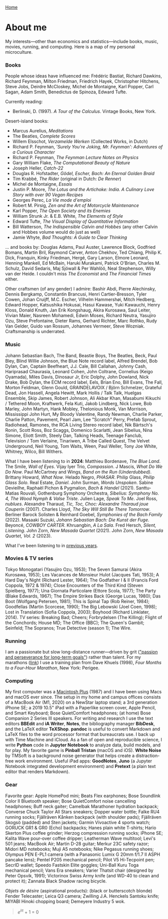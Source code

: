 [Home](index.html)

# About me
My interests&mdash;other than economics and statistics&mdash;include books, music, movies, running, and computing. Here is a map of my personal microculture. 

### Books
People whose ideas have influenced me: Fr&eacute;d&eacute;ric Bastiat, Richard Dawkins, Richard Feynman, Milton Friedman, Friedrich Hayek, Christopher Hitchens, Steve Jobs, Deirdre McCloskey, Michel de Montaigne, Karl Popper, Carl Sagan, Adam Smith, Benedictus de Spinoza, Edward Tufte.

Currently reading: 
* Berlinski, D. (1997). *A Tour of the Calculus*. Vintage Books, New York.

Desert-island books:
* Marcus Aurelius, *Meditations*
* The Beatles, *Complete Scores* 
* Willem Elsschot, *Verzamelde Werken* (Collected Works, in Dutch)
* Richard P. Feynman, *'Surely You're Joking, Mr. Feynman': Adventures of a Curious Character*
* Richard P. Feynman, *The Feynman Lecture Notes on Physics*
* Gary William Flake, *The Computational Beauty of Nature*
* Joseph Heller, *Catch-22*
* Douglas R. Hofstadter, *G&ouml;del, Escher, Bach: An Eternal Golden Braid*
* Tim Krabb&eacute;, *The Rider* (original in Dutch: *De Renner*)
* Michel de Montaigne, *Essais*
* Justin P. Moore, *The Lotus and the Artichoke: India. A Culinary Love Story with over 90 Vegan Recipes*
* Georges Perec, *La Vie mode d'emploi* <!-- (according to Donald Knuth "perhaps the greatest 20th century novel") -->
* Robert M. Pirsig, *Zen and the Art of Motorcycle Maintenance*
* Karl Popper, *The Open Society and its Enemies*
* William Strunk Jr. &amp; E.B. White, *The Elements of Style*
* Edward Tufte, *The Visual Display of Quantitative Information*
* Bill Watterson, *The Indispensible Calvin and Hobbes* (any other Calvin and Hobbes volume would do just as well)
* Jamie Whyte, *Bad Thoughts: A Guide to Clear Thinking* 

&hellip; and books by: Douglas Adams, Paul Auster, Lawrence Block, Godfried Bomans, Martin Bril, Raymond Carver, Anton Chekhov, Ted Chiang, Philip K. Dick, Franquin, Kinky Friedman, Herg&eacute;, Gary Larson, Elmore Leonard, Henning Mankell, Ed McBain, Haruki Murakami, Patrick O'Brian, Charles M. Schulz, David Sedaris, Maj Sj&ouml;wall &amp; Per Wahl&ouml;&ouml;, Neal Stephenson, Willy van der Heide. I couldn't miss *The Economist* and *The Financial Times* either.

Other craftsmen (of any gender) I admire: Bashir Abdi, Pierre Alechinsky, Dennis Bergkamp, Constantin Brancusi, Henri Cartier-Bresson, Tyler Cowen, Johan Cruijff, M.C. Escher, Vilhelm Hammersh&oslash;i, Mitch Hedberg, Edward Hopper, Katsushika Hokusai, Hasui Kawase, Yuki Kawauchi, Henry Kloss, Donald Knuth, Jan Erik Kongshaug, Akira Kurosawa, Saul Leiter, Vivian Maier, Nasreen Mohamedi, Edwin Moses, Richard Neutra, Yasujiro Ozu, Steve Prefontaine, Dieter Rams, Gerhard Richter, Marc Rothko, Rudy Van Gelder, Guido van Rossum, Johannes Vermeer, Steve Wozniak. Craftsmanship is underrated.

### Music

Johann Sebastian Bach, The Band, Beastie Boys, The Beatles, Beck, Paul Bley, Blind Willie Johnson, the Blue Note record label, Alfred Brendel, Bob Dylan, Can, Captain Beefheart, J.J. Cale, Bill Callahan, Johnny Cash, Hariprasad Chaurasia, Leonard Cohen, John Coltrane, Cornelius (Keigo Oyamada), Miles Davis, Dinosaur Jr, Eric Dolphy, John Dowland, Nick Drake, Bob Dylan, the ECM record label, Eels, Brian Eno, Bill Evans, The Fall, Morton Feldman, Glenn Gould, GRAINDELAVOIX / Bj&ouml;rn Schmelzer, Grateful Dead, Jon Hassell, Angela Hewitt, Mark Hollis / Talk Talk, Huelgas Ensemble, Skip James, Robert Johnson, Ali Akbar Khan, Masabumi Kikuchi / Tethered Moon, Kraftwerk, Fela Kuti, Jakob Lindberg, Nick Lowe, Bob Marley, John Martyn, Hank Mobley, Thelonious Monk, Van Morrison, Mississippi John Hurt, My Bloody Valentine, Randy Newman, Charlie Parker, Charlie Patton, Pavement, Pearl Jam, Lee "Scratch" Perry, Prefab Sprout, Radiohead, Ramones, the RCA Living Stereo record label, Nik B&auml;rtsch's Ronin, Scott Ross, Boz Scaggs, Domenico Scarlatti, Jean Sibelius, Nina Simone, Eliott Smith, Steely Dan, Talking Heads, Teenage Fanclub, Television / Tom Verlaine, Tinariwen, A Tribe Called Quest, The Velvet Underground, Neil Young, Tom Waits, Ween, Paul Weller, Tony Joe White, Whitney, Wilco, Bill Withers. 

What I have been listening to in **2024**: Matthieu Bordenave, *The Blue Land*. The Smile, *Wall of Eyes*. Vijay Iyer Trio, *Compassion*. J Mascis, *What Do We Do Now*. Paul McCartney and Wings, *Band on the Run (Underdubbed)*. Brittany Howard, *What Now*. Helado Negro, *PHASAR*. Philip Glass, *Philip Glass Solo*. Real Estate, *Daniel*. John Surman, *Words Unspoken*. Sabine Devieilhe, Rapha&euml;l Pichon &amp; Pygmalion, *Bach &amp; Handel* (2021). Santtu-Matias Rouvali, Gothenburg Symphony Orchestra, *Sibelius: Symphony No. 4, The Wood Nymph &amp; Valse Triste*. Julien Lage, *Speak To Me*. Joel Ross, *nublues*. Alexandre Tharaud, *Tic, Toc, Choc: Alexandre Tharaud joue Couperin* (2007). Charles Lloyd, *The Sky Will Still Be There Tomorrow*. Berliner Barock Solisten &amp; Reinhard Goebel, *Symphonies of the Bach Family* (2022). Masaaki Suzuki, *Johann Sebastian Bach: Die Kunst der Fuge*. Beyonc&eacute;, *COWBOY CARTER*. Khruangbin, *A La Sala*. Fred Hersch, *Silent, Listening*. John Zorn, *New Masada Quartet* (2021). John Zorn, *New Masada Quartet, Vol. 2* (2023).

What I've been listening to in [previous years](what-i-have-been-listening-to.html).

### Movies &amp; TV series

Tokyo Monogatari (Yasujiro Ozu, 1953); The Seven Samurai (Akira Kurosawa, 1953); Les Vacances de Monsieur Hulot (Jacques Tati, 1953); A Hard Day's Night (Richard Lester, 1964); The Godfather I &amp; II (Francis Ford Coppola, 1972 &amp; 1974); Close Encounters of the Third Kind (Steven Spielberg, 1977); Una Giornata Particolare (Ettore Scola, 1977); The Party (Blake Edwards, 1967); The Empire Strikes Back (George Lucas, 1980); Das Boot (Wolfgang Petersen, 1981); This is Spinal Tap (Rob Reiner, 1984); Goodfellas (Martin Scorcese, 1990); The Big Lebowski (Joel Coen, 1998); Lost in Translation (Sofia Coppola, 2003); Boyhood (Richard Linklater, 2014). TV series: Breaking Bad; Cheers; Forbrydelsen (The Killing); Flight of the Conchords; House MD; The Office (BBC); The Queen's Gambit; Seinfeld; The Sopranos; True Detective (season 1); The Wire.

### Running

I am a passionate but slow long-distance runner&mdash;driven by grit (["passion and perseverance for long-term goals"](https://www.amazon.de/-/en/Angela-Duckworth/dp/1785040200/)) rather than talent. For my marathons ([link](marathon.html)) I use a training plan from Dave Khuels (1998), *Four Months to a Four-Hour Marathon*, New York: Perigee.

### Computing

My first computer was a [Macintosh Plus](https://everymac.com/systems/apple/mac_classic/specs/mac_plus.html) (1987) and I have been using Macs and macOS ever since. The setup in my home and campus offices consists of a MacBook Air (M1, 2020) on a NewStar laptop stand; a 3rd generation iPhone SE; a 2019 10.5" iPad with a Paperlike screen cover, Apple Pencil, and Smart Keyboard; Bose QuietComfort headphones; (at home) Bose Companion 2 Series III speakers. For writing and research I use the text editors **BBEdit** and **iA Writer**, **Notes**, the bibliography manager **BibDesk**, and the LaTeX editor **TeXShop**. **pandoc** is useful to convert Markdown and LaTeX files to the word processor format that bureaucrats use. I back up with Time Machine and iCloud. As a fan of open and reproducible science, I write **Python** code in **Jupyter Notebook** to analyze data, build models, and for play. My favorite game is **Pinball Tristan** (macOS and iOS). **White Noise** by TMSoft is a background noise generator that helps create a distraction-free work environment. Useful iPad apps: **GoodNotes**, **Juno** (a Jupyter Notebook integrated development environment) and **Pretext** (a plain text editor that renders Markdown). 
<!-- I moved away from Mathematica for reasons explained [here](https://paulromer.net/jupyter-mathematica-and-the-future-of-the-research-paper) and [here](https://www.theatlantic.com/science/archive/2018/04/the-scientific-paper-is-obsolete/556676). **Wolfram|Alpha** is a useful knowledge engine, on the [web](wolframalpha.com) or as a smartphone app.  // the original Harman Kardon Soundsticks 2.1 speaker system.  GoodNotes is a fine notetaking app for the iPad.  **SuperDuper!**  no longer works in MacOS 11 Big Sur. **Chess.com** and **tChess** are excellent iOS chess apps.  **Chill** by David Cheng is a minimalistic ... iA Writer is a minimalist plaintext editor that's great for distraction-free writing; it supports Markdown and has lots of other neat features. With some tweaks &mdash;set font to 11 pt Menlo, hide toolbar and Inspectors, use full screen mode&mdash; **Pages** too can be turned into a clutter-free text editor. My late-2011 MacBook Pro running Ubuntu (a Linux distribution) is still fast enough to get serious work done.  (a bit of **R**, too) (at home) .... Bose TriPort (AE1) or AE2 headphones -->

### Gear

Favorite gear: Apple HomePod mini; Beats Flex earphones; Bose Soundlink Color II Bluetooth speaker; Bose QuietComfort noise cancelling headphones; Buff neck gaiter; Camelbak Marathoner hydration backpack; Converse Chuck Taylor All Stars sneakers; Dopper water bottle; Falke RU4 running socks; Fj&auml;llr&auml;ven K&aring;nken backpack (with shoulder pads); Fj&auml;llr&auml;ven Skogs&ouml; (padded) and Sten jackets; Garmin V&iacute;voactive 4 sports watch; GORUCK GR1 &amp; GR0 (Echo) backpacks; Hanes plain white T-shirts; Hario Skerton Plus coffee grinder;  Herzog compression running socks; iPhone SE; Kalita Wave pour-over coffee dripper; Leatherman Wave multitool; Levi's 501 jeans; MacBook Air; Martin D-28 guitar; Merkur 23C safety razor; Midori MD notebooks; Muji A5 notebooks; Nike Pegasus running shoes; Olympus PEN E-PL1 camera (with a Panasonic Lumix G 20mm f/1.7 II ASPH pancake lens); Pentel P205 mechanical pencil; Pilot V5 Hi-Tecpoint pen; SecrID wallet; Speedo Fastskin Elite goggles;  Uni-Ball Kuru Toga mechanical pencil; Vans Era sneakers; Varier Thatsit chair (designed by Peter Opsvik, 1991); Victorinox Swiss Army knife (and WD-40 to clean and protect it); Zannata Black Shadow racing bicycle. 
<!-- Tivoli Audio Model One &amp; PAL radios (by Henry Kloss); -->

*Objets de d&eacute;sire* (aspirational products): (black or butterscotch blonde) Fender Telecaster; Leica Q3 camera; Zwilling J.A. Henckels Santoku knife; MIYABI Hinoki chopping board; Demeyere Industry 5 wok.
<!-- Atoms Model 000 sneakers; GreenPan wok;  Fenix E12 V2.0 flashlight (was stolen in a burglary); Harman Kardon Soundsticks 2.1 speaker system;; the red 1990/1991 Saab 900 from *Drive My Car* -->

> *e*<sup>*i&#960;*</sup> + 1 = 0 
<!--  does not work:  $ e^{i\pi} + 1 = 0 $ -->
     